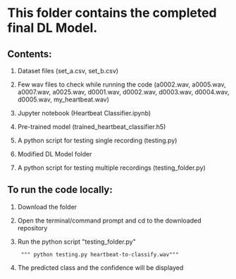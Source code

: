 # This folder contains the completed final DL Model. 
## Contents:
1. Dataset files (set_a.csv, set_b.csv)
2. Few wav files to check while running the code (a0002.wav, a0005.wav, a0007.wav, a0025.wav, d0001.wav, d0002.wav, d0003.wav, d0004.wav, d0005.wav, my_heartbeat.wav)
3. Jupyter notebook (Heartbeat Classifier.ipynb)
4. Pre-trained model (trained_heartbeat_classifier.h5)
5. A python script for testing single recording (testing.py)

6. Modified DL Model folder
7. A python script for testing multiple recordings (testing_folder.py)

## To run the code locally:
1. Download the folder
2. Open the terminal/command prompt and cd to the downloaded repository
3. Run the python script "testing_folder.py"
        
        """ python testing.py heartbeat-to-classify.wav"""
        
4. The predicted class and the confidence will be displayed
